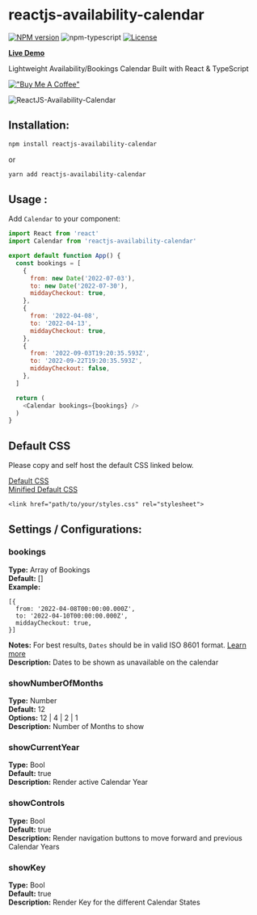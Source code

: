 # reactjs-availability-calendar

[![NPM version][npm-image]][npm-url]
![npm-typescript]
[![License][github-license]][github-license-url]

[**Live Demo**](https://reactjs-availability-calendar-demo-simpletut.vercel.app/)

Lightweight Availability/Bookings Calendar Built with React & TypeScript

[!["Buy Me A Coffee"](https://www.buymeacoffee.com/assets/img/custom_images/orange_img.png)](https://www.paypal.com/donate/?hosted_button_id=5XUQK37UT4Z7Y)

![ReactJS-Availability-Calendar](https://user-images.githubusercontent.com/20645523/187097982-7cfa4790-308c-4fdb-8965-a7705269fd6e.png)

## Installation:

```bash
npm install reactjs-availability-calendar
```

or

```bash
yarn add reactjs-availability-calendar
```

## Usage :

Add `Calendar` to your component:

```js
import React from 'react'
import Calendar from 'reactjs-availability-calendar'

export default function App() {
  const bookings = [
    {
      from: new Date('2022-07-03'),
      to: new Date('2022-07-30'),
      middayCheckout: true,
    },
    {
      from: '2022-04-08',
      to: '2022-04-13',
      middayCheckout: true,
    },
    {
      from: '2022-09-03T19:20:35.593Z',
      to: '2022-09-22T19:20:35.593Z',
      middayCheckout: false,
    },
  ]

  return (
    <Calendar bookings={bookings} />
  )
}


```

## Default CSS

Please copy and self host the default CSS linked below.

<a href="https://github.com/simpletut/reactjs-availability-calendar/blob/main/styles/main.css">Default CSS</a>
<br />
<a href="https://github.com/simpletut/reactjs-availability-calendar/blob/main/styles/main.min.css">Minified Default CSS</a>

```
<link href="path/to/your/styles.css" rel="stylesheet">

```

## Settings / Configurations:

### bookings

**Type:** Array of Bookings\
**Default:** []\
**Example:**
```
[{
  from: '2022-04-08T00:00:00.000Z',
  to: '2022-04-10T00:00:00.000Z',
  middayCheckout: true,
}]
```
**Notes:** For best results, `Dates` should be in valid ISO 8601 format. <a href="https://en.wikipedia.org/wiki/ISO_8601">Learn more</a>\
**Description:** Dates to be shown as unavailable on the calendar


### showNumberOfMonths

**Type:** Number\
**Default:** 12\
**Options:** 12 | 4 | 2 | 1\
**Description:** Number of Months to show

### showCurrentYear

**Type:** Bool\
**Default:** true\
**Description:** Render active Calendar Year

### showControls

**Type:** Bool\
**Default:** true\
**Description:** Render navigation buttons to move forward and previous Calendar Years

### showKey

**Type:** Bool\
**Default:** true\
**Description:** Render Key for the different Calendar States

[npm-url]: https://www.npmjs.com/package/reactjs-availability-calendar
[npm-image]: https://img.shields.io/npm/v/reactjs-availability-calendar
[github-license]: https://img.shields.io/github/license/simpletut/reactjs-availability-calendar
[github-license-url]: https://github.com/simpletut/reactjs-availability-calendar/blob/main/LICENSE
[npm-typescript]: https://img.shields.io/npm/types/reactjs-availability-calendar
